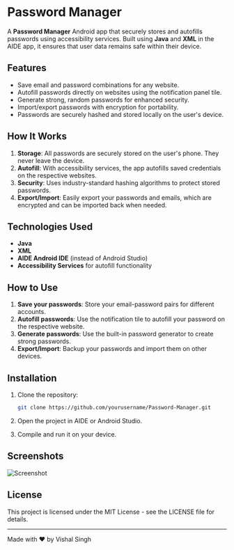 # Password Manager

A **Password Manager** Android app that securely stores and autofills passwords using accessibility services. Built using **Java** and **XML** in the AIDE app, it ensures that user data remains safe within their device.

## Features

- Save email and password combinations for any website.
- Autofill passwords directly on websites using the notification panel tile.
- Generate strong, random passwords for enhanced security.
- Import/export passwords with encryption for portability.
- Passwords are securely hashed and stored locally on the user's device.

## How It Works

1. **Storage**: All passwords are securely stored on the user's phone. They never leave the device.
2. **Autofill**: With accessibility services, the app autofills saved credentials on the respective websites.
3. **Security**: Uses industry-standard hashing algorithms to protect stored passwords.
4. **Export/Import**: Easily export your passwords and emails, which are encrypted and can be imported back when needed.

## Technologies Used

- **Java**
- **XML**
- **AIDE Android IDE** (instead of Android Studio)
- **Accessibility Services** for autofill functionality

## How to Use

1. **Save your passwords**: Store your email-password pairs for different accounts.
2. **Autofill passwords**: Use the notification tile to autofill your password on the respective website.
3. **Generate passwords**: Use the built-in password generator to create strong passwords.
4. **Export/Import**: Backup your passwords and import them on other devices.

## Installation

1. Clone the repository:
   ```bash
   git clone https://github.com/yourusername/Password-Manager.git
   ```
2. Open the project in AIDE or Android Studio.


3. Compile and run it on your device.

## Screenshots

<img href="" alt="Screenshot">

## License
This project is licensed under the MIT License - see the LICENSE file for details.


---

Made with ❤️ by Vishal Singh
